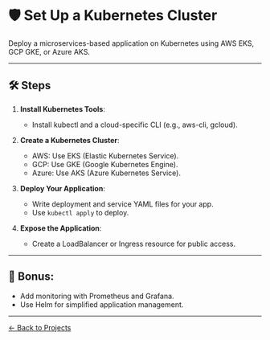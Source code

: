 # 🛡️ Set Up a Kubernetes Cluster

Deploy a microservices-based application on Kubernetes using AWS EKS, GCP GKE, or Azure AKS.

---

## 🛠️ **Steps**
1. **Install Kubernetes Tools**:
   - Install kubectl and a cloud-specific CLI (e.g., aws-cli, gcloud).

2. **Create a Kubernetes Cluster**:
   - AWS: Use EKS (Elastic Kubernetes Service).
   - GCP: Use GKE (Google Kubernetes Engine).
   - Azure: Use AKS (Azure Kubernetes Service).

3. **Deploy Your Application**:
   - Write deployment and service YAML files for your app.
   - Use `kubectl apply` to deploy.

4. **Expose the Application**:
   - Create a LoadBalancer or Ingress resource for public access.

---

## 🌟 **Bonus**:
- Add monitoring with Prometheus and Grafana.
- Use Helm for simplified application management.

---

[← Back to Projects](README.md)
